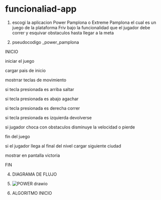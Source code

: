 # funcionaliad-app
1) escogi la aplicacion Power Pamplona o Extreme Pamplona el cual es un juego de la plataforma Friv bajo la funcionalidad que el jugador debe correr y esquivar obstaculos hasta llegar a la meta

2) pseudocodigo _power_pamplona
   
INICIO

   iniciar el juego
   
   cargar pais de inicio 
   
   mostrrar teclas de movimiento
   
   si tecla presionada es arriba saltar 
   
   si tecla presionada es abajo agachar
   
   si tecla presionada es derecha correr
   
   si tecla presionada es izquierda devolverse
   
   si jugador choca con obstaculos disminuye la velocidad o pierde
   
   fin del juego
   
   si el jugador llega al final del nivel cargar siguiente ciudad
   
   mostrar en pantalla victoria
   
FIN

4)  DIAGRAMA DE FLUJO
5)  
   ![POWER drawio](https://github.com/user-attachments/assets/d91f2f78-385e-42cc-ac1b-a7b6fb2de637)

4) ALGORITMO
    INICIO
